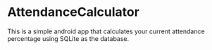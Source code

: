 # AttendanceCalculator
This is a simple android app that calculates your current attendance percentage using SQLite as the database.
